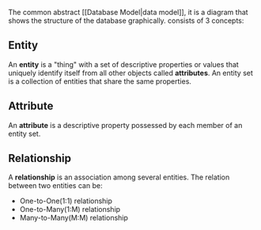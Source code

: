 The common abstract [[Database Model|data model]], it is a diagram that shows the structure of the database graphically. consists of 3 concepts:
## Entity
An **entity** is a "thing" with a set of descriptive properties or values that uniquely identify itself from all other objects called **attributes**. An entity set is a collection of entities that share the same properties.

## Attribute
An **attribute** is a descriptive property possessed by each member of an entity set.

## Relationship
A **relationship** is an association among several entities. The relation between two entities can be:
- One-to-One(1:1) relationship
- One-to-Many(1:M) relationship
- Many-to-Many(M:M) relationship